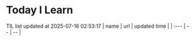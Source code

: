 # Today I Learn 
TIL list updated at 2025-07-16 02:53:17
| name | url | updated time |
| :--- | -- | -- |
